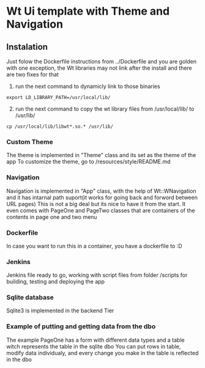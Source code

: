 # Wt Ui template with Theme and Navigation

## Instalation

Just folow the Dockerfile instructions from ../Dockerfile and you are golden with one exception, the Wt libraries may not link after the install and there are two fixes for that
1. run the next command to dynamicly link to those binaries 
~~~
export LD_LIBRARY_PATH=/usr/local/lib/
~~~
2. run the next command to copy the wt library files from /usr/local/lib/ to /usr/lib/
~~~ 
cp /usr/local/lib/libwt*.so.* /usr/lib/
~~~

### Custom Theme
The theme is implemented in "Theme" class and its set as the theme of the app
To customize the theme, go to /resources/style/README.md

### Navigation
Navigation is implemented in "App" class, with the help of Wt::WNavigation and it has intarnal path suport(it works for going back and forword between URL pages)
This is not a big deal but its nice to have it from the start. It even comes with PageOne and PageTwo classes that are containers of the contents in page one and two menu

### Dockerfile 
In case you want to run this in a container, you have a dockerfile to :D

### Jenkins
Jenkins file ready to go, working with script files from folder /scripts for building, testing and deploying the app

### Sqlite database
Sqlite3 is implemented in the backend Tier

### Example of putting and getting data from the dbo 
The example PageOne has a form with different data types and a table witch represents the table in the sqlite dbo
You can put rows in table, modify data individualy, and every change you make in the table is reflected in the dbo

